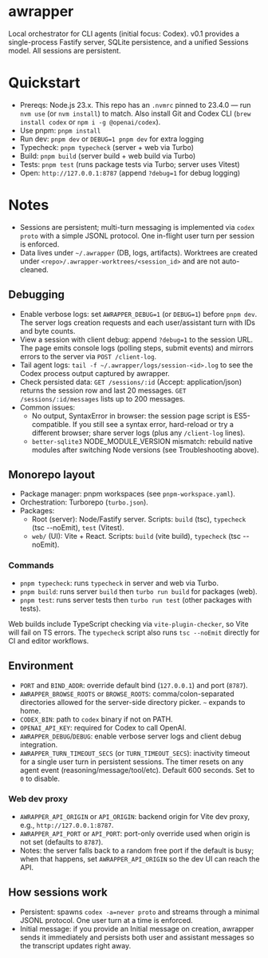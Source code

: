 # awrapper

Local orchestrator for CLI agents (initial focus: Codex). v0.1 provides a single-process Fastify server, SQLite persistence, and a unified Sessions model. All sessions are persistent.

# Quickstart

- Prereqs: Node.js 23.x. This repo has an `.nvmrc` pinned to 23.4.0 — run `nvm use` (or `nvm install`) to match. Also install Git and Codex CLI (`brew install codex` or `npm i -g @openai/codex`).
- Use pnpm: `pnpm install`
- Run dev: `pnpm dev` or `DEBUG=1 pnpm dev` for extra logging
- Typecheck: `pnpm typecheck` (server + web via Turbo)
- Build: `pnpm build` (server build + web build via Turbo)
- Tests: `pnpm test` (runs package tests via Turbo; server uses Vitest)
- Open: `http://127.0.0.1:8787` (append `?debug=1` for debug logging)

# Notes

- Sessions are persistent; multi-turn messaging is implemented via `codex proto` with a simple JSONL protocol. One in-flight user turn per session is enforced.
- Data lives under `~/.awrapper` (DB, logs, artifacts). Worktrees are created under `<repo>/.awrapper-worktrees/<session_id>` and are not auto-cleaned.

## Debugging

- Enable verbose logs: set `AWRAPPER_DEBUG=1` (or `DEBUG=1`) before `pnpm dev`. The server logs creation requests and each user/assistant turn with IDs and byte counts.
- View a session with client debug: append `?debug=1` to the session URL. The page emits console logs (polling steps, submit events) and mirrors errors to the server via `POST /client-log`.
- Tail agent logs: `tail -f ~/.awrapper/logs/session-<id>.log` to see the Codex process output captured by awrapper.
- Check persisted data: `GET /sessions/:id` (Accept: application/json) returns the session row and last 20 messages. `GET /sessions/:id/messages` lists up to 200 messages.
- Common issues:
  - No output, SyntaxError in browser: the session page script is ES5-compatible. If you still see a syntax error, hard-reload or try a different browser; share server logs (plus any `/client-log` lines).
  - `better-sqlite3` NODE_MODULE_VERSION mismatch: rebuild native modules after switching Node versions (see Troubleshooting above).

## Monorepo layout

- Package manager: pnpm workspaces (see `pnpm-workspace.yaml`).
- Orchestration: Turborepo (`turbo.json`).
- Packages:
  - Root (server): Node/Fastify server. Scripts: `build` (tsc), `typecheck` (tsc --noEmit), `test` (Vitest).
  - `web/` (UI): Vite + React. Scripts: `build` (vite build), `typecheck` (tsc --noEmit).

### Commands

- `pnpm typecheck`: runs `typecheck` in server and web via Turbo.
- `pnpm build`: runs server `build` then `turbo run build` for packages (web).
- `pnpm test`: runs server tests then `turbo run test` (other packages with tests).

Web builds include TypeScript checking via `vite-plugin-checker`, so Vite will fail on TS errors. The `typecheck` script also runs `tsc --noEmit` directly for CI and editor workflows.

## Environment

- `PORT` and `BIND_ADDR`: override default bind (`127.0.0.1`) and port (`8787`).
- `AWRAPPER_BROWSE_ROOTS` or `BROWSE_ROOTS`: comma/colon-separated directories allowed for the server-side directory picker. `~` expands to home.
- `CODEX_BIN`: path to `codex` binary if not on PATH.
- `OPENAI_API_KEY`: required for Codex to call OpenAI.
- `AWRAPPER_DEBUG`/`DEBUG`: enable verbose server logs and client debug integration.
- `AWRAPPER_TURN_TIMEOUT_SECS` (or `TURN_TIMEOUT_SECS`): inactivity timeout for a single user turn in persistent sessions. The timer resets on any agent event (reasoning/message/tool/etc). Default 600 seconds. Set to `0` to disable.

### Web dev proxy

- `AWRAPPER_API_ORIGIN` or `API_ORIGIN`: backend origin for Vite dev proxy, e.g., `http://127.0.0.1:8787`.
- `AWRAPPER_API_PORT` or `API_PORT`: port-only override used when origin is not set (defaults to `8787`).
- Notes: the server falls back to a random free port if the default is busy; when that happens, set `AWRAPPER_API_ORIGIN` so the dev UI can reach the API.

## How sessions work

- Persistent: spawns `codex -a=never proto` and streams through a minimal JSONL protocol. One user turn at a time is enforced.
- Initial message: if you provide an Initial message on creation, awrapper sends it immediately and persists both user and assistant messages so the transcript updates right away.
